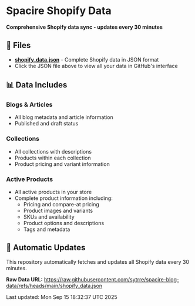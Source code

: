 # Spacire Shopify Data

**Comprehensive Shopify data sync - updates every 30 minutes**

## 📁 Files

- **[shopify_data.json](./shopify_data.json)** - Complete Shopify data in JSON format
- Click the JSON file above to view all your data in GitHub's interface

## 📊 Data Includes

### Blogs & Articles
- All blog metadata and article information
- Published and draft status

### Collections
- All collections with descriptions
- Products within each collection
- Product pricing and variant information

### Active Products
- All active products in your store
- Complete product information including:
  - Pricing and compare-at pricing
  - Product images and variants
  - SKUs and availability
  - Product options and descriptions
  - Tags and metadata

## 🔄 Automatic Updates

This repository automatically fetches and updates all Shopify data every 30 minutes.

**Raw Data URL:** https://raw.githubusercontent.com/sytrre/spacire-blog-data/refs/heads/main/shopify_data.json

Last updated: Mon Sep 15 18:32:37 UTC 2025
